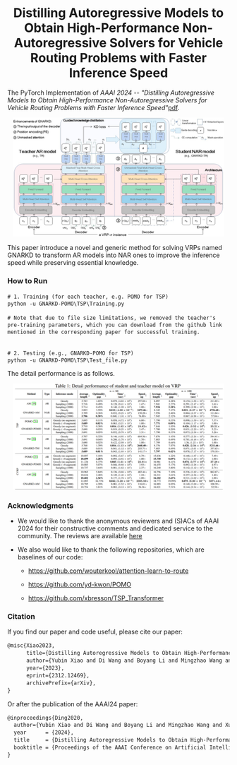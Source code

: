 <h1 align="center"> Distilling Autoregressive Models to Obtain High-Performance Non-Autoregressive Solvers for Vehicle Routing Problems with Faster Inference Speed </h1>


The PyTorch Implementation of *AAAI 2024 -- "Distilling Autoregressive Models to Obtain High-Performance Non-Autoregressive Solvers for Vehicle Routing Problems with Faster Inference Speed"*[pdf](https://arxiv.org/abs/2312.12469).

<p align="center"><img src="./imgs/main.jpg" width=95%></p>

This paper introduce a novel and generic method for solving VRPs named GNARKD to transform AR models into NAR ones to improve the inference speed while preserving essential knowledge.


### How to Run


```shell
# 1. Training (for each teacher, e.g. POMO for TSP)
python -u GNARKD-POMO\TSP\Training.py

# Note that due to file size limitations, we removed the teacher's pre-training parameters, which you can download from the github link mentioned in the corresponding paper for successful training.


# 2. Testing (e.g., GNARKD-POMO for TSP)
python -u GNARKD-POMO\TSP\Test_file.py
```

The detail performance is as follows.
<p align="center"><img src="./imgs/Performance.jpg" width=95%></p>


### Acknowledgments

* We would like to thank the anonymous reviewers and (S)ACs of AAAI 2024 for their constructive comments and dedicated service to the community. The reviews are available [here](https://github.com/xybFight/GNARKD/blob/master/AAAI24_Comments.pdf)
* We also would like to thank the following repositories, which are baselines of our code:

  * https://github.com/wouterkool/attention-learn-to-route

  * https://github.com/yd-kwon/POMO

  * https://github.com/xbresson/TSP_Transformer


### Citation

If you find our paper and code useful, please cite our paper:

```tex
@misc{Xiao2023,
      title={Distilling Autoregressive Models to Obtain High-Performance Non-Autoregressive Solvers for Vehicle Routing Problems with Faster Inference Speed}, 
      author={Yubin Xiao and Di Wang and Boyang Li and Mingzhao Wang and Xuan Wu and Changliang Zhou and You Zhou},
      year={2023},
      eprint={2312.12469},
      archivePrefix={arXiv},
}
```
Or after the publication of the AAAI24 paper:
```tex
@inproceedings{Ding2020,
  author={Yubin Xiao and Di Wang and Boyang Li and Mingzhao Wang and Xuan Wu and Changliang Zhou and You Zhou},
  year      = {2024},
  title     = {Distilling Autoregressive Models to Obtain High-Performance Non-Autoregressive Solvers for Vehicle Routing Problems with Faster Inference Speed},
  booktitle = {Proceedings of the AAAI Conference on Artificial Intelligence},
}

